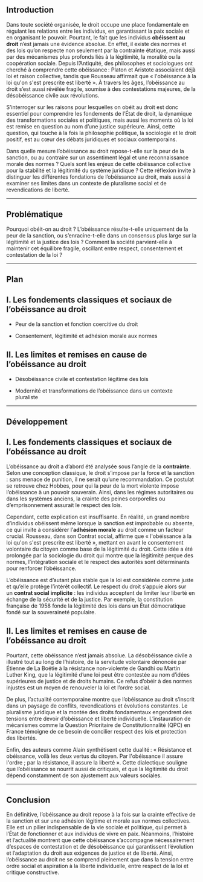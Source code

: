 ## Introduction

Dans toute société organisée, le droit occupe une place fondamentale en régulant les relations entre les individus, en garantissant la paix sociale et en organisant le pouvoir. Pourtant, le fait que les individus **obéissent au droit** n’est jamais une évidence absolue. En effet, il existe des normes et des lois qu’on respecte non seulement par la contrainte étatique, mais aussi par des mécanismes plus profonds liés à la légitimité, la moralité ou la coopération sociale. Depuis l’Antiquité, des philosophes et sociologues ont cherché à comprendre cette obéissance : Platon et Aristote associaient déjà loi et raison collective, tandis que Rousseau affirmait que « l'obéissance à la loi qu'on s'est prescrite est liberté ». À travers les âges, l’obéissance au droit s’est aussi révélée fragile, soumise à des contestations majeures, de la désobéissance civile aux révolutions.[](https://www.linternaute.fr/citation/4219/l-obeissance-a-la-loi-qu-on-s-est-prescrite-est-liberte----jean-jacques-rousseau/)[](https://www.linternaute.fr/citation/4219/l-obeissance-a-la-loi-qu-on-s-est-prescrite-est-liberte----jean-jacques-rousseau/)

S’interroger sur les raisons pour lesquelles on obéit au droit est donc essentiel pour comprendre les fondements de l’État de droit, la dynamique des transformations sociales et politiques, mais aussi les moments où la loi est remise en question au nom d’une justice supérieure. Ainsi, cette question, qui touche à la fois la philosophie politique, la sociologie et le droit positif, est au cœur des débats juridiques et sociaux contemporains.

Dans quelle mesure l’obéissance au droit repose-t-elle sur la peur de la sanction, ou au contraire sur un assentiment légal et une reconnaissance morale des normes ? Quels sont les enjeux de cette obéissance collective pour la stabilité et la légitimité du système juridique ? Cette réflexion invite à distinguer les différentes fondations de l’obéissance au droit, mais aussi à examiner ses limites dans un contexte de pluralisme social et de revendications de liberté.

---

## Problématique

Pourquoi obéit-on au droit ? L’obéissance résulte-t-elle uniquement de la peur de la sanction, ou s’enracine-t-elle dans un consensus plus large sur la légitimité et la justice des lois ? Comment la société parvient-elle à maintenir cet équilibre fragile, oscillant entre respect, consentement et contestation de la loi ?

---

## Plan

## I. Les fondements classiques et sociaux de l’obéissance au droit

- Peur de la sanction et fonction coercitive du droit
    
- Consentement, légitimité et adhésion morale aux normes
    

## II. Les limites et remises en cause de l’obéissance au droit

- Désobéissance civile et contestation légitime des lois
    
- Modernité et transformations de l’obéissance dans un contexte pluraliste
    

---

## Développement

## I. Les fondements classiques et sociaux de l’obéissance au droit

L’obéissance au droit a d’abord été analysée sous l’angle de la **contrainte**. Selon une conception classique, le droit s’impose par la force et la sanction : sans menace de punition, il ne serait qu’une recommandation. Ce postulat se retrouve chez Hobbes, pour qui la peur de la mort violente impose l’obéissance à un pouvoir souverain. Ainsi, dans les régimes autoritaires ou dans les systèmes anciens, la crainte des peines corporelles ou d’emprisonnement assurait le respect des lois.[](https://lessurligneurs.eu/un-peu-de-philo-du-droit-pourquoi-obeissons-nous-au-droit/)[](https://lessurligneurs.eu/un-peu-de-philo-du-droit-pourquoi-obeissons-nous-au-droit/)

Cependant, cette explication est insuffisante. En réalité, un grand nombre d’individus obéissent même lorsque la sanction est improbable ou absente, ce qui invite à considérer l’**adhésion morale** au droit comme un facteur crucial. Rousseau, dans son Contrat social, affirme que « l'obéissance à la loi qu'on s'est prescrite est liberté », mettant en avant le consentement volontaire du citoyen comme base de la légitimité du droit. Cette idée a été prolongée par la sociologie du droit qui montre que la légitimité perçue des normes, l’intégration sociale et le respect des autorités sont déterminants pour renforcer l’obéissance.[](https://www.juspoliticum.com/articles/Etre-citoyen-obeir-aux-lois)[](https://www.juspoliticum.com/articles/Etre-citoyen-obeir-aux-lois)

L’obéissance est d’autant plus stable que la loi est considérée comme juste et qu’elle protège l’intérêt collectif. Le respect du droit s’appuie alors sur un **contrat social implicite** : les individus acceptent de limiter leur liberté en échange de la sécurité et de la justice. Par exemple, la constitution française de 1958 fonde la légitimité des lois dans un État démocratique fondé sur la souveraineté populaire.

## II. Les limites et remises en cause de l’obéissance au droit

Pourtant, cette obéissance n’est jamais absolue. La désobéissance civile a illustré tout au long de l’histoire, de la servitude volontaire dénoncée par Étienne de La Boétie à la résistance non-violente de Gandhi ou Martin Luther King, que la légitimité d’une loi peut être contestée au nom d’idées supérieures de justice et de droits humains. Ce refus d’obéir à des normes injustes est un moyen de renouveler la loi et l’ordre social.[](https://ehne.fr/fr/encyclopedie/th%C3%A9matiques/de-l%E2%80%99humanisme-aux-lumi%C3%A8res/l%E2%80%99europe-entre-guerres-et-paix-de-religion/ob%C3%A9ir-et-d%C3%A9sob%C3%A9ir)[](https://ehne.fr/fr/encyclopedie/th%C3%A9matiques/de-l%E2%80%99humanisme-aux-lumi%C3%A8res/l%E2%80%99europe-entre-guerres-et-paix-de-religion/ob%C3%A9ir-et-d%C3%A9sob%C3%A9ir)

De plus, l’actualité contemporaine montre que l’obéissance au droit s’inscrit dans un paysage de conflits, revendications et évolutions constantes. Le pluralisme juridique et la montée des droits fondamentaux engendrent des tensions entre devoir d’obéissance et liberté individuelle. L’instauration de mécanismes comme la Question Prioritaire de Constitutionnalité (QPC) en France témoigne de ce besoin de concilier respect des lois et protection des libertés.

Enfin, des auteurs comme Alain synthétisent cette dualité : « Résistance et obéissance, voilà les deux vertus du citoyen. Par l'obéissance il assure l'ordre ; par la résistance, il assure la liberté ». Cette dialectique souligne que l’obéissance se nourrit aussi de critiques, et que la légitimité du droit dépend constamment de son ajustement aux valeurs sociales.[](https://www.modele-lettre-gratuit.com/citations/auteurs/alain/citations/22901.html)[](https://www.modele-lettre-gratuit.com/citations/auteurs/alain/citations/22901.html)

---

## Conclusion

En définitive, l’obéissance au droit repose à la fois sur la crainte effective de la sanction et sur une adhésion légitime et morale aux normes collectives. Elle est un pilier indispensable de la vie sociale et politique, qui permet à l’État de fonctionner et aux individus de vivre en paix. Néanmoins, l’histoire et l’actualité montrent que cette obéissance s’accompagne nécessairement d’espaces de contestation et de désobéissance qui garantissent l’évolution et l’adaptation du droit aux exigences de justice et de liberté. Ainsi, l’obéissance au droit ne se comprend pleinement que dans la tension entre ordre social et aspiration à la liberté individuelle, entre respect de la loi et critique constructive.